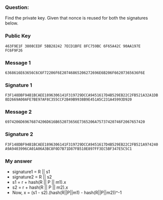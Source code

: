### Question:
Find the private key. Given that nonce is reused for both the signatures below.

### Public Key
`463F9E1F 3808CEDF 5BB28242 7ECD1BFE 8FC759BC 6F65A42C 90AA197E FC6F9F26`

### Message 1
`6368616E63656C6C6F72206F6E20746865206272696E6B206F66207365636F6E`
### Signature 1
`F3F148DBF94B1BCAEE1896306141F319729DCCA9451617D4B529EB22C2FB521A32A1DB8D2669A00AFE7BE97AF8C355CCF2B49B9938B9E451A5C231A45993D920`

### Message 2
`6974206D69676874206D616B652073656E7365206A75737420746F2067657420`
### Signature 2
`F3F148DBF94B1BCAEE1896306141F319729DCCA9451617D4B529EB22C2FB521A974240A9A9403996CA01A06A3BC8F0D7B71D87FB510E897FF3EC5BF347E5C5C1`

### My answer
- signature1 = R || s1
- signature2 = R || s2
- s1 = r + hash(R || P || m1).x
- s2 = r + hash(R || P || m2).x
- Now, x = (s1 - s2).(hash(R||P||m1) - hash(R||P||m2))^-1